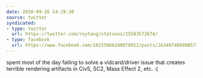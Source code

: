```yaml
---
date: 2010-09-26 14:19:30
source: twitter
syndicated:
- type: twitter
  url: https://twitter.com/roytang/statuses/25593572674/
- type: facebook
  url: https://www.facebook.com/10155666240078912/posts/163497466998577
---
```


spent most of the day failing to solve a vidcard/driver issue that creates terrible rendering artifacts in Civ5, SC2, Mass Effect 2, etc. :(